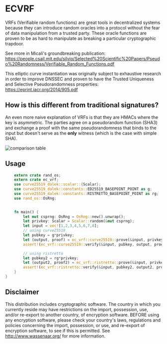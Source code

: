 # ECVRF

VRFs (Verifiable random functions) are great tools in decentralized systems because they can introduce random oracles into a protocol without the fear of data manipulation from a trusted party. These oracle functions are proven to be as hard to manipulate as breaking a particular cryptographic trapdoor. 

See more in Micali's groundbreaking publication: https://people.csail.mit.edu/silvio/Selected%20Scientific%20Papers/Pseudo%20Randomness/Verifiable_Random_Functions.pdf

This elliptic curve instantiation was originally subject to exhaustive research in order to improve DNSSEC and proven to have the Trusted Uniqueness and Selective Pseudorandomness properties: https://eprint.iacr.org/2014/905.pdf

## How is this different from traditional signatures?
An even more naive explanation of VRFs is that they are HMACs where the key is asymmetric.
The parties agree on a pseudorandom function (SHA3) and exchange a proof with the same pseudorandomness that binds to the input but doesn't serve as the __only__ witness (which is the case with simple SHA).

![comparison table](http://cryptowiki.net/images/d/dc/Tabtabi4e.png)

## Usage

```rust
    extern crate rand_os;
    extern crate ec_vrf;
    use curve25519_dalek::scalar::{Scalar};
    use curve25519_dalek::constants::ED25519_BASEPOINT_POINT as g;
    use curve25519_dalek::constants::RISTRETTO_BASEPOINT_POINT as rg;
    use rand_os::OsRng;

   
    fn main() {
        let mut csprng: OsRng = OsRng::new().unwrap();
        let privkey: Scalar = Scalar::random(&mut csprng);
        let input = vec![1,2,3,4,5,6,7,8];
		// using curve25519
        let pubkey = g*privkey;
        let (output, proof) = ec_vrf::curve25519::prove(&input, privkey);
        assert!(ec_vrf::curve25519::verify(&input, pubkey, output, proof));

		// using ristretto
        let pubkey2 = rg*privkey;
        let (output2, proof2) = ec_vrf::ristretto::prove(&input, privkey);
        assert!(ec_vrf::ristretto::verify(&input, pubkey2, output2, proof2));
    }
}

```



## Disclaimer

This distribution includes cryptographic software. The country in which you currently reside may have restrictions on the import, possession, use, and/or re-export to another country, of encryption software. BEFORE using any encryption software, please check your country's laws, regulations and policies concerning the import, possession, or use, and 
re-export of encryption software, to see if this is permitted. See <http://www.wassenaar.org/> for more information.
